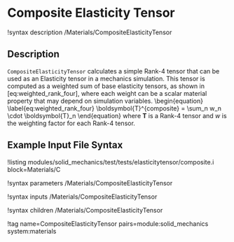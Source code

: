 # Composite Elasticity Tensor

!syntax description /Materials/CompositeElasticityTensor

## Description

`CompositeElasticityTensor` calculates a simple Rank-4 tensor that can be used as an Elasticity
tensor in a mechanics simulation.  This tensor is computed as a weighted sum of base elasticity
tensors, as shown in [eq:weighted_rank_four], where each weight can be a scalar material
property that may depend on simulation variables.
\begin{equation}
  \label{eq:weighted_rank_four}
  \boldsymbol{T}^{composite} = \sum_n w_n \cdot \boldsymbol{T}_n
\end{equation}
where $\boldsymbol{T}$ is a Rank-4 tensor and $w$ is the weighting factor for each Rank-4 tensor.

## Example Input File Syntax

!listing modules/solid_mechanics/test/tests/elasticitytensor/composite.i block=Materials/C

!syntax parameters /Materials/CompositeElasticityTensor

!syntax inputs /Materials/CompositeElasticityTensor

!syntax children /Materials/CompositeElasticityTensor

!tag name=CompositeElasticityTensor pairs=module:solid_mechanics system:materials
